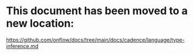 # This document has been moved to a new location:

https://github.com/onflow/docs/tree/main/docs/cadence/language/type-inference.md
